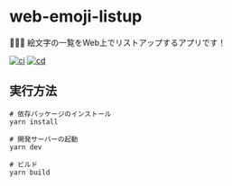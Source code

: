 # web-emoji-listup

🤷🤷🤷 絵文字の一覧をWeb上でリストアップするアプリです！  

[![ci](https://github.com/osawa-koki/web-emoji-listup/actions/workflows/ci.yml/badge.svg)](https://github.com/osawa-koki/web-emoji-listup/actions/workflows/ci.yml)
[![cd](https://github.com/osawa-koki/web-emoji-listup/actions/workflows/cd.yml/badge.svg)](https://github.com/osawa-koki/web-emoji-listup/actions/workflows/cd.yml)

## 実行方法

```shell
# 依存パッケージのインストール
yarn install

# 開発サーバーの起動
yarn dev

# ビルド
yarn build
```

